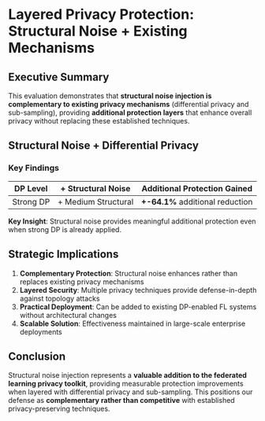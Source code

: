 # Layered Privacy Protection: Structural Noise + Existing Mechanisms

## Executive Summary

This evaluation demonstrates that **structural noise injection is complementary to existing privacy mechanisms** (differential privacy and sub-sampling), providing **additional protection layers** that enhance overall privacy without replacing these established techniques.

## Structural Noise + Differential Privacy

### Key Findings

| DP Level | + Structural Noise | Additional Protection Gained |
|----------|-------------------|-----------------------------|
| Strong DP | + Medium Structural | **+-64.1%** additional reduction |

**Key Insight**: Structural noise provides meaningful additional protection even when strong DP is already applied.

## Strategic Implications

1. **Complementary Protection**: Structural noise enhances rather than replaces existing privacy mechanisms
2. **Layered Security**: Multiple privacy techniques provide defense-in-depth against topology attacks
3. **Practical Deployment**: Can be added to existing DP-enabled FL systems without architectural changes
4. **Scalable Solution**: Effectiveness maintained in large-scale enterprise deployments

## Conclusion

Structural noise injection represents a **valuable addition to the federated learning privacy toolkit**, providing measurable protection improvements when layered with differential privacy and sub-sampling. This positions our defense as **complementary rather than competitive** with established privacy-preserving techniques.
